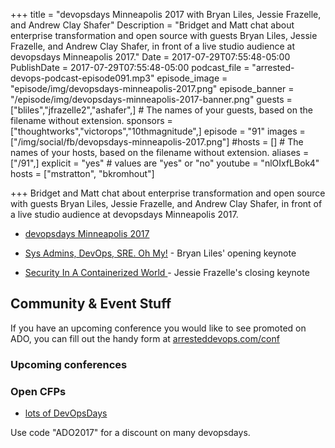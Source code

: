 +++
title = "devopsdays Minneapolis 2017 with Bryan Liles, Jessie Frazelle, and Andrew Clay Shafer"
Description = "Bridget and Matt chat about enterprise transformation and open source with guests Bryan Liles, Jessie Frazelle, and Andrew Clay Shafer, in front of a live studio audience at devopsdays Minneapolis 2017."
Date = 2017-07-29T07:55:48-05:00
PublishDate = 2017-07-29T07:55:48-05:00
podcast_file = "arrested-devops-podcast-episode091.mp3"
episode_image = "episode/img/devopsdays-minneapolis-2017.png"
episode_banner = "/episode/img/devopsdays-minneapolis-2017-banner.png"
guests = ["bliles","jfrazelle2","ashafer",] # The names of your guests, based on the filename without extension.
sponsors = ["thoughtworks","victorops","10thmagnitude",]
episode = "91"
images = ["/img/social/fb/devopsdays-minneapolis-2017.png"]
#hosts = [] # The names of your hosts, based on the filename without extension.
aliases = ["/91",]
explicit = "yes" # values are "yes" or "no"
youtube = "nlOIxfLBok4"
hosts = ["mstratton", "bkromhout"]


+++
Bridget and Matt chat about enterprise transformation and open source with guests Bryan Liles, Jessie Frazelle, and Andrew Clay Shafer, in front of a live studio audience at devopsdays Minneapolis 2017.

* [devopsdays Minneapolis 2017](http://www.devopsdays.org/events/2017-minneapolis/welcome/)

* [Sys Admins, DevOps, SRE. Oh My!](https://www.devopsdays.org/events/2017-minneapolis/program/bryan-liles/) - Bryan Liles' opening keynote

* [Security In A Containerized World ](https://www.devopsdays.org/events/2017-minneapolis/program/jessie-frazelle/) - Jessie Frazelle's closing keynote


## Community & Event Stuff

If you have an upcoming conference you would like to see promoted on ADO, you can fill out the handy form at [arresteddevops.com/conf](https://arresteddevops.com/conf)

### Upcoming conferences

### Open CFPs

* [lots of DevOpsDays](https://devopsdays.org/speaking)

Use code "ADO2017" for a discount on many devopsdays.
